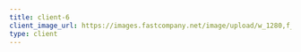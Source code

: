 ```yaml
---
title: client-6
client_image_url: https://images.fastcompany.net/image/upload/w_1280,f_auto,q_auto,fl_lossy/w_596,c_limit,q_auto:best,f_auto/fc/3034007-inline-i-applelogo.jpg
type: client
---
```

